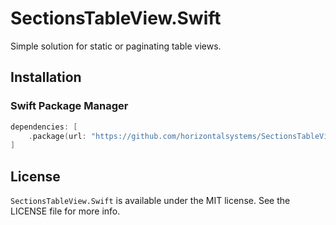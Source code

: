# SectionsTableView.Swift

Simple solution for static or paginating table views.

## Installation

### Swift Package Manager

```swift
dependencies: [
    .package(url: "https://github.com/horizontalsystems/SectionsTableView.Swift.git", .upToNextMajor(from: "1.0.0"))
]
```

## License

`SectionsTableView.Swift` is available under the MIT license. See the LICENSE file for more info.
